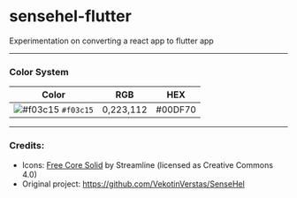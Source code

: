 # sensehel-flutter
Experimentation on converting a react app to flutter app

---
### Color System

| Color | RGB | HEX |
|----|----|----|
| ![#f03c15](https://placehold.co/15x15/f03c15/f03c15.png) `#f03c15` | 0,223,112 | #00DF70 |

---
### Credits:

- Icons: [Free Core Solid](https://www.streamlinehq.com/icons/core-solid-free) by Streamline (licensed as Creative Commons 4.0)
- Original project: https://github.com/VekotinVerstas/SenseHel 

